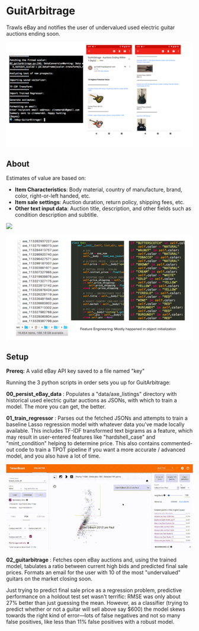 # GuitArbitrage

Trawls eBay and notifies the user of undervalued used electric guitar auctions ending soon.

![](/_media/mailer.png)

## About

Estimates of value are based on: 
* __Item Characteristics__: Body material, country of manufacture, brand, color, right-or-left handed, etc. 
* __Item sale settings__: Auction duration, return policy, shipping fees, etc.
* __Other text input data__: Auction title, description, and other fields such as condition description and subtitle.

![](/_media/kepler_vis.gif)


![](/_media/object_init.png)

## Setup

__Prereq:__ A valid eBay API key saved to a file named "key"

Running the 3 python scripts in order sets you up for GuitArbitrage:

__00_persist_eBay_data__ : Populates a "data/axe_listings" directory with historical used electric guitar auctions as JSONs, with which to train a model. The more you can get, the better.

__01_train_regressor__ : Parses out the fetched JSONs and attempts to train a baseline Lasso regression model with whatever data you've made locally available. This includes TF-IDF transformed text bigrams as a feature, which may result in user-entered features like "hardshell_case" and "mint_condition" helping to determine price. This also contains commented-out code to train a TPOT pipeline if you want a more accurate / advanced model, and you also have a lot of time.

![](/_media/guitar_projector_small.gif)

__02_guitarbitrage__ : Fetches open eBay auctions and, using the trained model, tabulates a ratio between current high bids and predicted final sale prices. Formats an email for the user with 10 of the most "undervalued" guitars on the market closing soon.

Just trying to predict final sale price as a regression problem, predictive performance on a holdout test set wasn't terrific: RMSE was only about 27% better than just guessing the mean. However, as a classifier (trying to predict whether or not a guitar will sell above say $600) the model skews towards the right kind of error—lots of false negatives and not so many false positives, like less than 11% false positives with a robust model.

